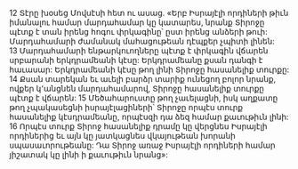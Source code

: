 12 Տէրը խօսեց Մովսէսի հետ ու ասաց. «Երբ Իսրայէլի որդիների թիւն իմանալու համար մարդահամար կը կատարես, նրանք Տիրոջը պէտք է տան իրենց հոգու փրկագինը՝ ըստ իրենց անձերի թուի: Մարդահամարի ժամանակ մահացութեան դէպքեր չպիտի լինեն: 13 Մարդահամարի ենթարկուողները պէտք է փրկագին վճարեն սրբարանի երկդրամեանի կէսը: Երկդրամեանը քսան դանգի է հաւասար: Երկդրամեանի կէսը թող լինի Տիրոջը հասանելիք տուրքը: 14 Քսան տարեկան եւ աւելի բարձր տարիք ունեցող բոլոր նրանք, ովքեր կ՚անցնեն մարդահամարով, Տիրոջը հասանելիք տուրքը պէտք է վճարեն: 15 Մեծահարուստը թող չաւելացնի, իսկ աղքատը թող չպակասեցնի իսրայէլացիների՝ Տիրոջը որպէս տուրք հասանելիք կէսդրամեանը, որպէսզի դա ձեզ համար քաւութիւն լինի: 16 Որպէս տուրք Տիրոջ հասանելիք դրամը կը վերցնես Իսրայէլի որդիներից եւ այն կը յատկացնես վկայութեան խորանի սպասաւորութեանը: Դա Տիրոջ առաջ Իսրայէլի որդիների համար յիշատակ կը լինի ի քաւութիւն նրանց»:
